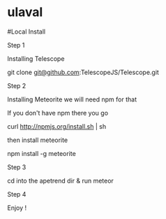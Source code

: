 ulaval
======

#Local Install

Step 1

Installing Telescope

git clone git@github.com:TelescopeJS/Telescope.git

Step 2

Installing Meteorite we will need npm for that

If you don't have npm there you go

curl http://npmjs.org/install.sh | sh

then install meteorite

npm install -g meteorite

Step 3 

cd into the apetrend dir & run meteor

Step 4

Enjoy !